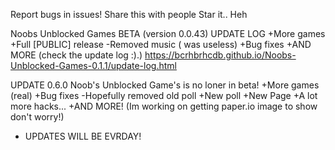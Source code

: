 Report bugs in issues!
Share this with people
Star it.. Heh

Noobs Unblocked Games BETA (version 0.0.43)
UPDATE LOG
+More games
+Full [PUBLIC] release 
-Removed music ( was useless)
+Bug fixes
+AND MORE (check the update log :).) https://bcrhbrhcdb.github.io/Noobs-Unblocked-Games-0.1.1/update-log.html

UPDATE 0.6.0
Noob's Unblocked Game's is no loner in beta!
+More games (real)
+Bug fixes
-Hopefully removed old poll
+New poll
+New Page
+A lot more hacks...
+AND MORE!
(Im working on getting paper.io image to show don't worry!)
+ UPDATES WILL BE EVRDAY!

